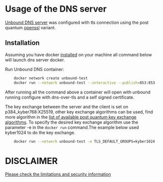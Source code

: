 
# Usage of the DNS server

[Unbound DNS server](https://github.com/NLnetLabs/unbound) was configured with tls connection using the post quantum [openssl](https://github.com/open-quantum-safe/openssl) variant.
## Installation
Assuming you have docker [installed](https://docs.docker.com/install) on your machine all command below will launch dns server docker.

Run Unbound DNS container:
```bash
    docker network create unbound-test
    docker run --network unbound-test --interactive --publish=853:853 --tty --hostname unbound --name unbound -it openquantumsafe/unbound
```
After running all the command above a container will open with unbound running configure with dns-over-tls and a self signed certificate. 

The key exchange between the server and the client is set on p384_kyber768:X25519, other key exchange algorithms can be used, find more algorithm in the [list of available post quantum key exchange algorithms](https://github.com/open-quantum-safe/boringssl#key-exchange). To specify the desired key exchange algorithm use the parameter -e in the `docker run` command.The example below used kyber1024 to do the key exchange.

```bash
    docker run --network unbound-test -e TLS_DEFAULT_GROUPS=kyber1024 --interactive --publish=853:853 --tty --hostname unbound --name unbound -it openquantumsafe/unbound
```
# DISCLAIMER

[Please check the limitations and security information](https://github.com/open-quantum-safe/openssl#limitations-and-security)
